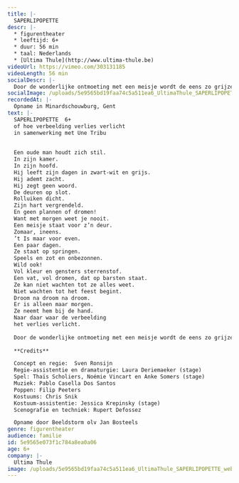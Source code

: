 ```yaml
---
title: |-
  SAPERLIPOPETTE
descr: |-
  * figurentheater
  * leeftijd: 6+
  * duur: 56 min
  * taal: Nederlands
  * [Ultima Thule](http://www.ultima-thule.be)‍
videoUrl: https://vimeo.com/303131185
videoLength: 56 min
socialDescr: |-
  Door de wonderlijke ontmoeting met een meisje wordt de eens zo grijze wereld van een oude man met een groot verdriet, beetje bij beetje terug gevuld met kleur. 
socialImage: /uploads/5e9565bd19faa74c5a511ea6_UltimaThule_SAPERLIPOPETTE_web.jpg
recordedAt: |-
  Opname in Minardschouwburg, Gent
text: |-
  SAPERLIPOPETTE  6+
  of hoe verbeelding verlies verlicht
  in samenwerking met Une Tribu
  
  
  Een oude man houdt zich stil.
  In zijn kamer.
  In zijn hoofd.
  Hij leeft zijn dagen in zwart-wit en grijs.
  Hij ademt zacht.
  Hij zegt geen woord.
  De deuren op slot.
  Rolluiken dicht.
  Zijn hart vergrendeld.
  En geen plannen of dromen!
  Want met morgen weet je nooit.
  Een meisje staat voor z’n deur.
  Zomaar, ineens.
  ’t Is maar voor even.
  Een paar dagen.
  Ze staat op springen.
  Speels en zot en onbezonnen.
  Wild ook!
  Vol kleur en gensters sterrenstof.
  Een vat, vol dromen, dat op barsten staat.
  Ze kan niet wachten tot ze alles weet.
  Niet wachten tot het feest begint.
  Droom na droom na droom.
  Er is alleen maar morgen.
  Ze neemt hem bij de hand.
  Naar daar waar de verbeelding
  het verlies verlicht.
  
  Door de wonderlijke ontmoeting met een meisje wordt de eens zo grijze wereld van een oude man met een groot verdriet, beetje bij beetje terug gevuld met kleur.
  
  **Credits**

  Concept en regie:  Sven Ronsijn
  Regie-assistentie en dramaturgie: Laura Deriemaeker (stage)
  Spel: Thaïs Scholiers, Noémie Vincart en Anke Somers (stage)
  Muziek: Pablo Casella Dos Santos
  Poppen: Filip Peeters
  Kostuums: Chris Snik
  Kostuum-assistentie: Jessica Krepinsky (stage)
  Scenografie en techniek: Rupert Defossez

  Opname door Beeldstorm olv Jan Bosteels
genre: figurentheater
audience: familie
id: 5e9565e073f1c784a8ea0a06
age: 6+
company: |-
  Ultima Thule
image: /uploads/5e9565bd19faa74c5a511ea6_UltimaThule_SAPERLIPOPETTE_web.jpg
---
```

